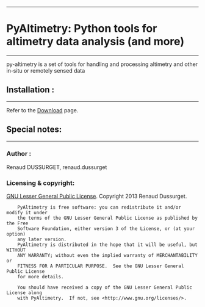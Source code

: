 
---

# PyAltimetry: Python tools for altimetry data analysis (and more) #

---

py-altimetry is a set of tools for handling and processing altimetry and other in-situ or remotely sensed data

## Installation : ##

---

Refer to the [Download](https://code.google.com/p/py-altimetry/wiki/Download) page.

## Special notes: ##

---


### Author : ###
Renaud DUSSURGET, renaud.dussurget

### Licensing & copyright: ###
[GNU Lesser General Public License](http://www.gnu.org/licenses/). Copyright 2013 Renaud Dussurget.

```
	PyAltimetry is free software: you can redistribute it and/or modify it under
	the terms of the GNU Lesser General Public License as published by the Free
	Software Foundation, either version 3 of the License, or (at your option)
	any later version.
	PyAltimetry is distributed in the hope that it will be useful, but WITHOUT
	ANY WARRANTY; without even the implied warranty of MERCHANTABILITY or
	FITNESS FOR A PARTICULAR PURPOSE.  See the GNU Lesser General Public License
	for more details.
	
	You should have received a copy of the GNU Lesser General Public License along
	with PyAltimetry.  If not, see <http://www.gnu.org/licenses/>.
```
